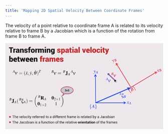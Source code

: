 ```yaml
---
title: 'Mapping 2D Spatial Velocity Between Coordinate Frames'
---
```


The velocity of a point relative to coordinate frame A is related to its velocity relative to frame B by a Jacobian which is a function of the rotation from frame B to frame A.

![](images/2d-velocity-kinematics-08-coord.PNG)
